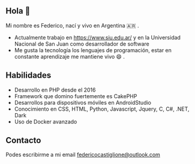 ## Hola 👋

Mi nombre es Federico, nací y vivo en Argentina :argentina: .

* Actualmente trabajo en <https://www.siu.edu.ar/> y en la Universidad Nacional de San Juan como desarrollador de software
* Me gusta la tecnología los lenguajes de programación, estar en constante aprendizaje me mantiene vivo :smile: .

## Habilidades

* Desarrollo en PHP desde el 2016
* Framework que domino fuertemente es CakePHP
* Desarrollos para dispositivos móviles en AndroidStudio
* Conocimiento en CSS, HTML, Python, Javascript, Jquery, C, C#, .NET, Dark
* Uso de Docker avanzado

## Contacto

Podes escribirme a mi email <federicocastiglione@outlook.com>

